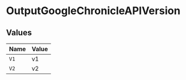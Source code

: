# OutputGoogleChronicleAPIVersion


## Values

| Name  | Value |
| ----- | ----- |
| `V1`  | v1    |
| `V2`  | v2    |